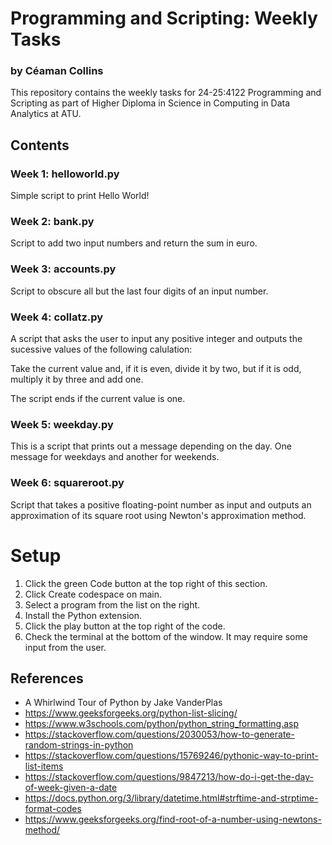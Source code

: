 # Programming and Scripting: Weekly Tasks
### by Céaman Collins

This repository contains the weekly tasks for 24-25:4122 Programming and Scripting as part of Higher Diploma in Science in Computing in Data Analytics at ATU.

## Contents

### Week 1: helloworld.py 

Simple script to print Hello World!

### Week 2: bank.py

Script to add two input numbers and return the sum in euro.

### Week 3: accounts.py

Script to obscure all but the last four digits of an input number.

### Week 4: collatz.py

A script that asks the user to input any positive integer and outputs the sucessive values of the following calulation:

Take the current value and, if it is even, divide it by two, but if it is odd, multiply it by three and add one.

The script ends if the current value is one.

### Week 5: weekday.py

This is a script that prints out a message depending on the day. One message for weekdays and another for weekends.

### Week 6: squareroot.py

Script that takes a positive floating-point number as input and outputs an approximation of its square root using Newton's approximation method.

# Setup

1. Click the green Code button at the top right of this section.
2. Click Create codespace on main.
3. Select a program from the list on the right.
4. Install the Python extension.
5. Click the play button at the top right of the code.
6. Check the terminal at the bottom of the window. It may require some input from the user.

## References

- A Whirlwind Tour of Python by Jake VanderPlas
- https://www.geeksforgeeks.org/python-list-slicing/
- https://www.w3schools.com/python/python_string_formatting.asp
- https://stackoverflow.com/questions/2030053/how-to-generate-random-strings-in-python
- https://stackoverflow.com/questions/15769246/pythonic-way-to-print-list-items
- https://stackoverflow.com/questions/9847213/how-do-i-get-the-day-of-week-given-a-date
- https://docs.python.org/3/library/datetime.html#strftime-and-strptime-format-codes
- https://www.geeksforgeeks.org/find-root-of-a-number-using-newtons-method/
